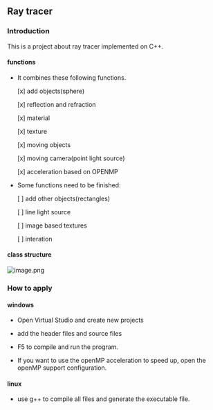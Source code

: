 ## Ray tracer

### Introduction

This is a project about ray tracer implemented on C++. 

#### functions

- It combines these following functions.

  [x] add objects(sphere)

  [x] reflection and refraction

  [x] material

  [x] texture

  [x] moving objects

  [x] moving camera(point light source)

  [x] acceleration based on OPENMP

- Some functions need to be finished:

  [ ] add other objects(rectangles)

  [ ] line light source

  [ ] image based textures

  [ ] interation

#### class structure

![image.png](http://ww1.sinaimg.cn/mw690/006c6RCqgy1gbqtftor4vj310f0gaq8j.jpg)

### How to apply

#### windows

- Open Virtual Studio and create new projects

- add the header files and source files
- F5 to compile and run the program.
- If you want to use the openMP acceleration to speed up, open the openMP support configuration. 

#### linux

- use g++ to compile all files and generate the executable file.

